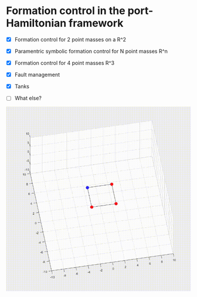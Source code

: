 # Formation control in the port-Hamiltonian framework

- [x]  Formation control for 2 point masses on a R^2
- [x]  Paramentric symbolic formation control for N point masses R^n
- [x]  Formation control for 4 point masses R^3
- [x]  Fault management
- [x]  Tanks
- [ ]  What else?


<p align="center">
  <img src="4robots_formation_control/simulations/simulation3.gif"/>
</p>
